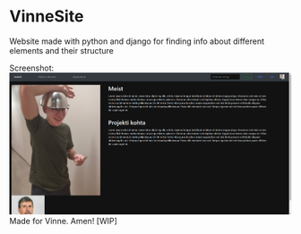 # VinneSite
Website made with python and django for finding info about different elements and their structure

Screenshot:
![picture alt](https://github.com/HotDamnCoder/VinneSite/blob/master/image.png)
Made for Vinne. Amen!
[WIP]
